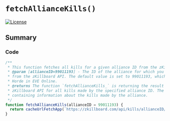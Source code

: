 # `fetchAllianceKills()`

[![License](https://img.shields.io/badge/license-MIT-blue.svg)](https://opensource.org/licenses/MIT)

## Summary

### Code

```js
/**
 * This function fetches all kills for a given alliance ID from the zKillboard API.
 * @param [allianceID=99011193] - The ID of the alliance for which you want to fetch the kills data
 * from the zKillboard API. The default value is set to 99011193, which is the alliance ID for Pandemic
 * Horde in EVE Online.
 * @returns The function `fetchAllianceKills_` is returning the result of a URL fetch request to the
 * zKillboard API for all kills made by the specified alliance ID. The result could be a JSON object
 * containing information about the kills made by the alliance.
 */
function fetchAllianceKills(allianceID = 99011193) {
  return cacheUrlFetchApp(`https://zkillboard.com/api/kills/allianceID/${allianceID}/`);
}
```
